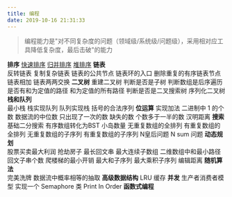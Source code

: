 ```yaml
---
title: 编程
date: 2019-10-16 21:31:33
---
```

> 编程能力是"对不同复杂度的问题（领域级/系统级/问题级），采用相对应工具降低复杂度，最后击破"的能力

**排序**
[快速排序](/2019/10/19/quick-sort/) [归并排序](/2019/10/26/merge-sort) [堆排序](/2019/10/20/heap-sort)
**链表**	
反转链表 复制复杂链表 链表的公共节点 链表环的入口 删除重复的有序链表节点 链表相加 链表两两交换
**二叉树**	
重建二叉树 判断是否是子树 判断数组是后序遍历 是否有和为定值的路径 和为定值的所有路径 判断是否是二叉搜索树 序列化二叉树
**栈和队列**	
最小栈 栈实现队列 队列实现栈 括号的合法序列
**位运算**	
实现加法 二进制中 1 的个数 数据流的中位数 只出现了一次的数 缺失的数 个数多于一半的数 汉明距离
**搜索**	
基础二分搜索 有序数组转化为BST 小岛数量 无重复数组的全排列 有重复数组的全排列 无重复数组的子序列 有重复数组的子序列 N皇后问题 N sum 问题
**动态规划**	
股票买卖最大利润 抢劫房子 最长回文串 最大连续子数组 二维数组中和最小路径 回文子串个数 爬楼梯的最小开销 最大和子序列 最大乘积子序列 编辑距离
**随机算法**	
完美洗牌 数据流中概率相等的抽取
**高级数据结构**
LRU 缓存
**并发**
生产者消费者模型 实现一个 Semaphore 类 Print In Order
**函数式编程**